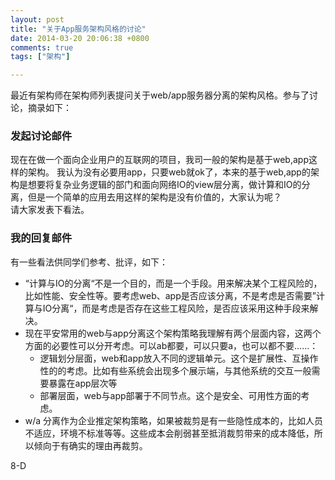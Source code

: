 ```yaml
---
layout: post
title: "关于App服务架构风格的讨论"
date: 2014-03-20 20:06:38 +0800
comments: true
tags: ["架构"]

---
```

最近有架构师在架构师列表提问关于web/app服务器分离的架构风格。参与了讨论，摘录如下：
<!-- more -->

### 发起讨论邮件

现在在做一个面向企业用户的互联网的项目，我司一般的架构是基于web,app这样的架构。
我认为没有必要用app，只要web就ok了，本来的基于web,app的架构是想要将复杂业务逻辑的部门和面向网络IO的view层分离，做计算和IO的分离，但是一个简单的应用去用这样的架构是没有价值的，大家认为呢？  
请大家发表下看法。

### 我的回复邮件

有一些看法供同学们参考、批评，如下：

* “计算与IO的分离“不是一个目的，而是一个手段。用来解决某个工程风险的，比如性能、安全性等。要考虑web、app是否应该分离，不是考虑是否需要”计算与IO分离“，而是考虑是否存在这些工程风险，是否应该采用这种手段来解决。
* 现在平安常用的web与app分离这个架构策略我理解有两个层面内容，这两个方面的必要性可以分开考虑。可以ab都要，可以只要a，也可以都不要……：
  * 逻辑划分层面，web和app放入不同的逻辑单元。这个是扩展性、互操作性的的考虑。比如有些系统会出现多个展示端，与其他系统的交互一般需要暴露在app层次等
  * 部署层面，web与app部署于不同节点。这个是安全、可用性方面的考虑。  
* w/a 分离作为企业推定架构策略，如果被裁剪是有一些隐性成本的，比如人员不适应，环境不标准等等。这些成本会削弱甚至抵消裁剪带来的成本降低，所以倾向于有确实的理由再裁剪。

8-D
